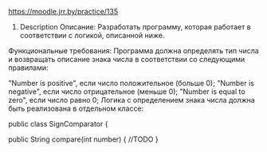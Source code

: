 https://moodle.jrr.by/practice/135

1. Description
Описание:
Разработать программу, которая работает в соответствии с логикой, описанной ниже.

Функциональные требования:
Программа должна определять тип числа и возвращать описание знака числа в соответствии со следующими правилами:

"Number is positive", если число положительное (больше 0);
"Number is negative", если число отрицательное (меньше 0);
"Number is equal to zero", если число равно 0;
Логика с определением знака числа должна быть реализована в отдельном классе:

 
  
public class SignComparator {
  
  public String compare(int number) {
    //TODO
  }
